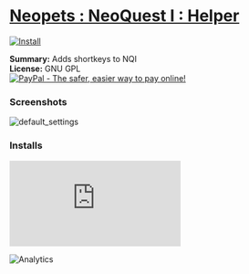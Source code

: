 # [Neopets : NeoQuest I : Helper](.)

[![Install](../../resources/image/install_button.jpg)](../../../../raw/master/scripts/Neopets_NeoQuestI_Helper/main.user.js)

**Summary:** Adds shortkeys to NQI<br />
**License:** GNU GPL<br />
[![PayPal - The safer, easier way to pay online!](https://www.paypalobjects.com/en_US/i/btn/btn_donate_SM.gif "PayPal - The safer, easier way to pay online!")](https://goo.gl/DNfg2w)

### Screenshots

![default_settings](default_settings.png)

### Installs

![Daily installs](https://gm.wesley.eti.br/count.php?id=scripts/Neopets_NeoQuestI_Helper/main.user.js&type=image)

![Analytics](https://ga-beacon.appspot.com/UA-462297-6/master/Neopets_NeoQuestI_Helper?pixel)
